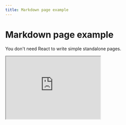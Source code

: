 ```yaml
---
title: Markdown page example
---
```


# Markdown page example

You don't need React to write simple standalone pages.

<iframe id="inlineFrameExample"
    title="Inline Frame Example"
    width="300"
    height="200"
    src="https://www.youtube.com/channel/UCEWpbFLzoYGPfuWUMFPSaoA">
</iframe>